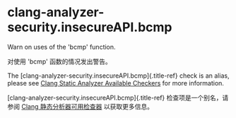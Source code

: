 # clang-analyzer-security.insecureAPI.bcmp

Warn on uses of the 'bcmp' function.

对使用 'bcmp' 函数的情况发出警告。

The [clang-analyzer-security.insecureAPI.bcmp]{.title-ref} check is an alias, please see [Clang Static Analyzer Available Checkers](https://clang.llvm.org/docs/analyzer/checkers.html#security-insecureapi-bcmp) for more information.

[clang-analyzer-security.insecureAPI.bcmp]{.title-ref} 检查项是一个别名，请参阅 [Clang 静态分析器可用检查器](https://clang.llvm.org/docs/analyzer/checkers.html#security-insecureapi-bcmp) 以获取更多信息。
